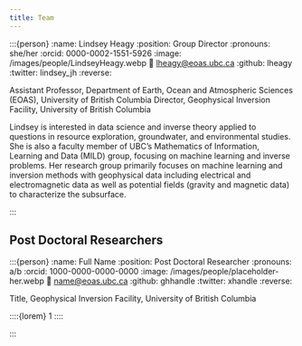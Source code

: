 ```yaml
---
title: Team
---
```


:::{person}
:name: Lindsey Heagy
:position: Group Director
:pronouns: she/her
:orcid: 0000-0002-1551-5926
:image: /images/people/LindseyHeagy.webp
:email: lheagy@eoas.ubc.ca
:github: lheagy
:twitter: lindsey_jh
:reverse:

Assistant Professor, Department of Earth, Ocean and Atmospheric Sciences (EOAS), University of British Columbia
Director, Geophysical Inversion Facility, University of British Columbia

Lindsey is interested in data science and inverse theory applied to questions in resource exploration, groundwater, and environmental studies. She is also a faculty member of UBC’s Mathematics of Information, Learning and Data (MILD) group, focusing on machine learning and inverse problems. Her research group primarily focuses on machine learning and inversion methods with geophysical data including electrical and electromagnetic data as well as potential fields (gravity and magnetic data) to characterize the subsurface.

:::

## Post Doctoral Researchers

:::{person}
:name: Full Name
:position: Post Doctoral Researcher
:pronouns: a/b
:orcid: 1000-0000-0000-0000
:image: /images/people/placeholder-her.webp
:email: name@eoas.ubc.ca
:github: ghhandle
:twitter: xhandle
:reverse:

Title, Geophysical Inversion Facility, University of British Columbia

::::{lorem} 1
::::

:::
